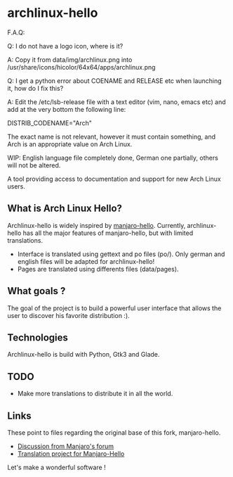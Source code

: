 archlinux-hello
=============

F.A.Q: 


Q: I do not have a logo icon, where is it?

A: Copy it from data/img/archlinux.png into /usr/share/icons/hicolor/64x64/apps/archlinux.png

Q: I get a python error about COENAME and RELEASE etc when launching it, how do I fix this?

A: Edit the /etc/lsb-release file with a text editor (vim, nano, emacs etc) and add at the very bottom the following line:
   
   DISTRIB_CODENAME="Arch"
   
   The exact name is not relevant, however it must contain something, and Arch is an appropriate value on Arch Linux.




WIP: English language file completely done, German one partially, others will not be altered.

A tool providing access to documentation and support for new Arch Linux users.

## What is Arch Linux Hello?

Archlinux-hello is widely inspired by [manjaro-hello](https://github.com/manjaro/manjaro-hello).
Currently, archlinux-hello has all the major features of manjaro-hello, but with limited translations.
- Interface is translated using gettext and po files (po/). Only german and english files will be adapted for archlinux-hello!
- Pages are translated using differents files (data/pages).

## What goals ?

The goal of the project is to build a powerful user interface that allows the user to discover his favorite distribution :).

## Technologies

Archlinux-hello is build with Python, Gtk3 and Glade.

## TODO

- Make more translations to distribute it in all the world.

## Links
These point to files regarding the original base of this fork, manjaro-hello.
- [Discussion from Manjaro's forum](https://forum.manjaro.org/t/start-work-on-a-new-welcome-screen-for-manjaro/13685)
- [Translation project for Manjaro-Hello](https://www.transifex.com/manjarolinux/manjaro-hello)

Let's make a wonderful software !
